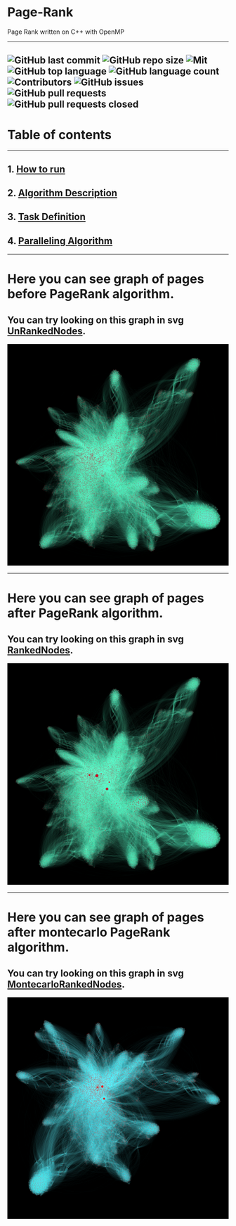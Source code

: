 # Page-Rank
Page Rank written on C++ with OpenMP

---

[//]: # ([![Build Status]&#40;https://github.com/danila12315454/HW-Card-Game/actions/workflows/CI.yml/badge.svg&#41;]&#40;https://github.com/danila12315454/HW-Card-Game/actions/workflows/CI.yml/badge.svg&#41;)
[//]: # ([![Qodana Status]&#40;https://img.shields.io/badge/Qodana-Passed-green?logo=quizlet&#41;]&#40;https://github.com/danila12315454/HW-Card-Game/actions?query=workflow%3AQodana&#41;)
![GitHub last commit](https://img.shields.io/github/last-commit/danila12315454/Page-Rank?logo=git)
![GitHub repo size](https://img.shields.io/github/repo-size/danila12315454/Page-Rank?logo=files)
![Mit](https://img.shields.io/github/license/danila12315454/Page-Rank?logo=gitbook)
![GitHub top language](https://img.shields.io/github/languages/top/danila12315454/Page-Rank?logo=openmediavault)
![GitHub language count](https://img.shields.io/github/languages/count/danila12315454/Page-Rank?logo=codeium)
![Contributors](https://img.shields.io/github/contributors/danila12315454/Page-Rank?logo=cyberdefenders)
![GitHub issues](https://img.shields.io/github/issues/danila12315454/Page-Rank?logo=github)
![GitHub pull requests](https://img.shields.io/github/issues-pr/danila12315454/Page-Rank?logo=github)
![GitHub pull requests closed](https://img.shields.io/github/issues-pr-closed/danila12315454/Page-Rank?logo=github)
---

# Table of contents

---

## 1. [How to run](assets/HowToRun.md)

## 2. [Algorithm Description](assets/AlgorithmDescription.md)

## 3. [Task Definition](assets/TaskDefinition.md)

## 4. [Paralleling Algorithm](assets/ParallelingAlgorithm.md)

---

# Here you can see graph of pages before PageRank algorithm.
## You can try looking on this graph in svg [UnRankedNodes](assets/images/UnRankedNodes.svg).
![UnRankedNodes](assets/images/UnRankedNodes.png)

---

# Here you can see graph of pages after PageRank algorithm.
## You can try looking on this graph in svg [RankedNodes](assets/images/RankedNodes.svg).
![RankedNodes](assets/images/RankedNodes.png)


---

# Here you can see graph of pages after montecarlo PageRank algorithm.
## You can try looking on this graph in svg [MontecarloRankedNodes](assets/images/MontecarloRankedNodes.svg).
![MontecarloRankedNodes](assets/images/MontecarloRankedNodes.png)
